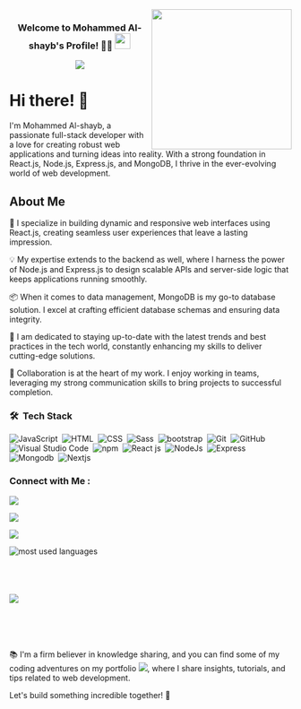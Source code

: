 <img width="250" align="right" src="https://c.tenor.com/_DOBjnGspYAAAAAM/code-coding.gif">

<h3 align="center">
  Welcome to Mohammed Al-shayb's Profile! 👨‍💻
  <img src="https://media.giphy.com/media/hvRJCLFzcasrR4ia7z/giphy.gif" width="28">
</h3>

<!-- Typing SVG by DenverCoder1 - https://github.com/DenverCoder1/readme-typing-svg -->
<p align="center">
  <a href="https://github.com/DenverCoder1/readme-typing-svg"><img src="https://readme-typing-svg.herokuapp.com/?lines=Software%20Engineer;Always%20Doing%20Hard%20Things&font=Fira%20Code&center=true&width=440&height=45&color=f75c7e&vCenter=true&size=22"></a>
</p>

# Hi there! 👋

I'm Mohammed Al-shayb, a passionate full-stack developer with a love for creating robust web applications and turning ideas into reality. With a strong foundation in React.js, Node.js, Express.js, and MongoDB, I thrive in the ever-evolving world of web development.

## About Me

🚀 I specialize in building dynamic and responsive web interfaces using React.js, creating seamless user experiences that leave a lasting impression.

💡 My expertise extends to the backend as well, where I harness the power of Node.js and Express.js to design scalable APIs and server-side logic that keeps applications running smoothly.

📦 When it comes to data management, MongoDB is my go-to database solution. I excel at crafting efficient database schemas and ensuring data integrity.

🌟 I am dedicated to staying up-to-date with the latest trends and best practices in the tech world, constantly enhancing my skills to deliver cutting-edge solutions.

🤝 Collaboration is at the heart of my work. I enjoy working in teams, leveraging my strong communication skills to bring projects to successful completion.

### 🛠 &nbsp;Tech Stack

![JavaScript](https://img.shields.io/badge/-JavaScript-05122A?style=flat&logo=javascript)&nbsp;
![HTML](https://img.shields.io/badge/-HTML-05122A?style=flat&logo=HTML5)&nbsp;
![CSS](https://img.shields.io/badge/-CSS-05122A?style=flat&logo=CSS3&logoColor=1572B6)&nbsp;
![Sass](https://img.shields.io/badge/-Sass-05122A?style=flat&logo=sass)&nbsp;
![bootstrap](https://img.shields.io/badge/-Bootstrap-05122A?style=flat&logo=bootstrap)&nbsp;
![Git](https://img.shields.io/badge/-Git-05122A?style=flat&logo=git)&nbsp;
![GitHub](https://img.shields.io/badge/-GitHub-05122A?style=flat&logo=github)&nbsp;
![Visual Studio Code](https://img.shields.io/badge/-Visual%20Studio%20Code-05122A?style=flat&logo=visual-studio-code&logoColor=007ACC)&nbsp;
![npm](https://img.shields.io/badge/-npm-05122A?style=flat&logo=npm)&nbsp;
![React js](https://img.shields.io/badge/-React-05122A?style=flat&logo=react)&nbsp;
![NodeJs](https://img.shields.io/badge/-NodeJs-05122A?style=flat&logo=nodedotjs)&nbsp;
![Express](https://img.shields.io/badge/-Express-05122A?style=flat&logo=express)&nbsp;
![Mongodb](https://img.shields.io/badge/-MongoDB-05122A?style=flat&logo=mongodb)&nbsp;
![Nextjs](https://img.shields.io/badge/-Nextdotjs-05122A?style=flat&logo=nextdotjs)&nbsp;



### Connect with Me :

<a href="https://www.linkedin.com/in/mohamed-elshayb-552a50210/" target="_blank"><img src="https://img.shields.io/badge/-Mohammed%20Al%20Shayb-0077B5?style=for-the-badge&logo=Linkedin&logoColor=white"/></a>

<a href="https://www.instagram.com/mohammed_a_alshayb/" target="_blank"><img src="https://img.shields.io/badge/-Mohammed%20Al%20Shayb-0077B5?style=for-the-badge&logo=instagram&logoColor=white"/></a>

<a href="https://www.facebook.com/mohamed.elshayb.184/" target="_blank"><img src="https://img.shields.io/badge/-Mohammed%20Al%20Shayb-0077B5?style=for-the-badge&logo=facebook&logoColor=white"/></a>


<img align="left" src="https://github-readme-stats.vercel.app/api/top-langs?username=Mohamed-eg&show_icons=true&locale=en&layout=compact&theme=radical" alt="most used languages" />
<br>
<br>
<br>
<br>
<br>
<a href="https://komarev.com/ghpvc/?username=Mohamed-eg&style=for-the-badge">
    <img src="https://komarev.com/ghpvc/?username=Mohamed-eg&style=for-the-badge">
</a>

<br>
<br>
<br>
<br>
<br>
  
📚 I'm a firm believer in knowledge sharing, and you can find some of my coding adventures on my portfolio <a href="https://mohamed-eg.github.io/ashrafalshayb" target="_blank"><img src="https://img.shields.io/badge/-Mohammed%20Al%20Shayb-0077B5?style=for-the-badge&logo=Answer&logoColor=white"/></a>, where I share insights, tutorials, and tips related to web development.

Let's build something incredible together! 🚀
